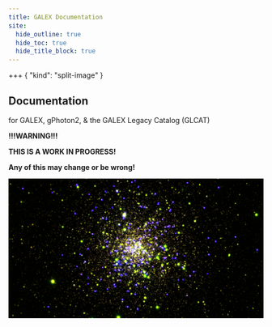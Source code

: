```yaml
---
title: GALEX Documentation
site:
  hide_outline: true
  hide_toc: true
  hide_title_block: true
---
```


+++ { "kind": "split-image" }

## Documentation

for GALEX, gPhoton2, & the GALEX Legacy Catalog (GLCAT)

**!!!WARNING!!!**

**THIS IS A WORK IN PROGRESS!**

**Any of this may change or be wrong!**

![](m12_stack.png)

<!-- {button}`Documentation <https://mystmd.org/guide/website-landing-pages>` -->